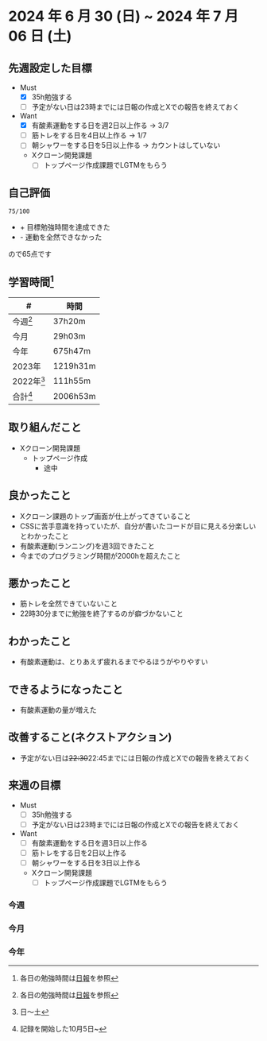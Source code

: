 # 2024 年 6 月 30 (日) ~ 2024 年 7 月 06 日 (土)

## 先週設定した目標
- Must
  - [x] 35h勉強する
  - [ ] 予定がない日は23時までには日報の作成とXでの報告を終えておく
- Want
  - [x] 有酸素運動をする日を週2日以上作る -> 3/7
  - [ ] 筋トレをする日を4日以上作る -> 1/7
  - [ ] 朝シャワーをする日を5日以上作る -> カウントはしていない
  - Xクローン開発課題
    - [ ] トップページ作成課題でLGTMをもらう

## 自己評価
```
75/100
```
- \+ 目標勉強時間を達成できた
- \- 運動を全然できなかった

ので65点です

## 学習時間[^1]
| #          | 時間     |
| ---------- | -------- |
| 今週[^1]   | 37h20m   |
| 今月       | 29h03m   |
| 今年       | 675h47m  |
| 2023年     | 1219h31m |
| 2022年[^2] | 111h55m  |
| 合計[^3]   | 2006h53m |

## 取り組んだこと
- Xクローン開発課題
  - トップページ作成
    - 途中

## 良かったこと
- Xクローン課題のトップ画面が仕上がってきていること
- CSSに苦手意識を持っていたが、自分が書いたコードが目に見える分楽しいとわかったこと
- 有酸素運動(ランニング)を週3回できたこと
- 今までのプログラミング時間が2000hを超えたこと

## 悪かったこと
- 筋トレを全然できていないこと
- 22時30分までに勉強を終了するのが癖づかないこと

## わかったこと
- 有酸素運動は、とりあえず疲れるまでやるほうがやりやすい

## できるようになったこと
- 有酸素運動の量が増えた

## 改善すること(ネクストアクション)
- 予定がない日は~~22:30~~22:45までには日報の作成とXでの報告を終えておく

## 来週の目標
- Must
  - [ ] 35h勉強する
  - [ ] 予定がない日は23時までには日報の作成とXでの報告を終えておく
- Want
  - [ ] 有酸素運動をする日を週3日以上作る
  - [ ] 筋トレをする日を2日以上作る
  - [ ] 朝シャワーをする日を3日以上作る
  - Xクローン開発課題
    - [ ] トップページ作成課題でLGTMをもらう

[^1]: 各日の勉強時間は[日報](https://github.com/nil-ramuda/daily_report)を参照
[^2]: 日〜土
[^3]: 記録を開始した10月5日~

### 今週

### 今月

### 今年
